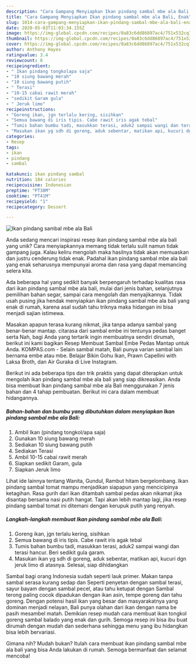 ```yaml
---
description: "Cara Gampang Menyiapkan Ikan pindang sambal mbe ala Bali, Enak"
title: "Cara Gampang Menyiapkan Ikan pindang sambal mbe ala Bali, Enak"
slug: 1014-cara-gampang-menyiapkan-ikan-pindang-sambal-mbe-ala-bali-enak
date: 2020-05-03T11:03:34.155Z
image: https://img-global.cpcdn.com/recipes/0a83c6dd86897ac4/751x532cq70/ikan-pindang-sambal-mbe-ala-bali-foto-resep-utama.jpg
thumbnail: https://img-global.cpcdn.com/recipes/0a83c6dd86897ac4/751x532cq70/ikan-pindang-sambal-mbe-ala-bali-foto-resep-utama.jpg
cover: https://img-global.cpcdn.com/recipes/0a83c6dd86897ac4/751x532cq70/ikan-pindang-sambal-mbe-ala-bali-foto-resep-utama.jpg
author: Anthony Hayes
ratingvalue: 3.4
reviewcount: 8
recipeingredient:
- " Ikan pindang tongkolapa saja"
- "10 siung bawang merah"
- "10 siung bawang putih"
- " Terasi"
- "10-15 cabai rawit merah"
- "sedikit Garam gula"
- " Jeruk limo"
recipeinstructions:
- "Goreng ikan, jgn terlalu kering, sisihkan"
- "Semua bawang di iris tipis. Cabe rawit iris agak tebal"
- "Tumis bahan bumbu tadi, masukkan terasi, aduk2 sampai wangi dan terasi hancur. Beri sedikit gula garam."
- "Masukan ikan yg sdh di goreng, aduk sebentar, matikan api, kucuri dgn jeruk limo di atasnya. Selesai, siap dihidangkan"
categories:
- Resep
tags:
- ikan
- pindang
- sambal

katakunci: ikan pindang sambal 
nutrition: 184 calories
recipecuisine: Indonesian
preptime: "PT38M"
cooktime: "PT41M"
recipeyield: "1"
recipecategory: Dessert

---
```



![Ikan pindang sambal mbe ala Bali](https://img-global.cpcdn.com/recipes/0a83c6dd86897ac4/751x532cq70/ikan-pindang-sambal-mbe-ala-bali-foto-resep-utama.jpg)

Anda sedang mencari inspirasi resep ikan pindang sambal mbe ala bali yang unik? Cara menyiapkannya memang tidak terlalu sulit namun tidak gampang juga. Kalau keliru mengolah maka hasilnya tidak akan memuaskan dan justru cenderung tidak enak. Padahal ikan pindang sambal mbe ala bali yang enak seharusnya mempunyai aroma dan rasa yang dapat memancing selera kita.

Ada beberapa hal yang sedikit banyak berpengaruh terhadap kualitas rasa dari ikan pindang sambal mbe ala bali, mulai dari jenis bahan, selanjutnya pemilihan bahan segar, sampai cara mengolah dan menyajikannya. Tidak usah pusing jika hendak menyiapkan ikan pindang sambal mbe ala bali yang enak di rumah, karena asal sudah tahu triknya maka hidangan ini bisa menjadi sajian istimewa.

Masakan apapun terasa kurang nikmat, jika tanpa adanya sambal yang benar-benar mantap. citarasa dari sambal embe ini tentunya pedas banget serta Nah, bagi Anda yang tertarik ingin membuatnya sendiri dirumah, berikut ini kami bagikan Resep Membuat Sambal Embe Pedas Mantap untuk Anda. KOMPAS.com - Selain sambal matah, Bali punya varian sambal lain bernama embe atau mbe. Belajar Bikin Gohu Ikan, Prawn Capellini with Laksa Broth, dan Air Guraka di Live Instagram.


Berikut ini ada beberapa tips dan trik praktis yang dapat diterapkan untuk mengolah ikan pindang sambal mbe ala bali yang siap dikreasikan. Anda bisa membuat Ikan pindang sambal mbe ala Bali menggunakan 7 jenis bahan dan 4 tahap pembuatan. Berikut ini cara dalam membuat hidangannya.

<!--inarticleads1-->

##### Bahan-bahan dan bumbu yang dibutuhkan dalam menyiapkan Ikan pindang sambal mbe ala Bali:

1. Ambil  Ikan (pindang tongkol/apa saja)
1. Gunakan 10 siung bawang merah
1. Sediakan 10 siung bawang putih
1. Sediakan  Terasi
1. Ambil 10-15 cabai rawit merah
1. Siapkan sedikit Garam, gula
1. Siapkan  Jeruk limo


Lihat ide lainnya tentang Wanita, Gundul, Rambut hitam bergelombang. Ikan pindang sambal tomat mampu menjadikan siapapun yang mencicipinya ketagihan. Rasa gurih dari ikan ditambah sambal pedas akan nikamat jika disantap bersama nasi putih hangat. Tapi akan lebih mantap lagi, jika resep pindang sambal tomat ini ditemani dengan kerupuk putih yang renyah. 

<!--inarticleads2-->

##### Langkah-langkah membuat Ikan pindang sambal mbe ala Bali:

1. Goreng ikan, jgn terlalu kering, sisihkan
1. Semua bawang di iris tipis. Cabe rawit iris agak tebal
1. Tumis bahan bumbu tadi, masukkan terasi, aduk2 sampai wangi dan terasi hancur. Beri sedikit gula garam.
1. Masukan ikan yg sdh di goreng, aduk sebentar, matikan api, kucuri dgn jeruk limo di atasnya. Selesai, siap dihidangkan


Sambal bagi orang Indonesia sudah seperti lauk primer. Makan tanpa sambal serasa kurang sedap dan Seperti penyetan dengan sambal terasi, sayur bayam dengan sambal pecel, atau tahu ketupat dengan Sambal terong paling cocok dipadukan dengan ikan asin, tempe goreng dan tahu goreng. Dengan potensi hasil ikan yang besar dan masyarakatnya yang dominan menjadi nelayan, Bali punya olahan dari ikan dengan nama be pasih mesambel matah. Demikian resep mudah cara membuat ikan tongkol goreng sambal balado yang enak dan gurih. Semoga resep ini bisa ibu buat dirumah dengan mudah dan sederhana sehingga menu yang ibu hidangkan bisa lebih bervariasi. 

Gimana nih? Mudah bukan? Itulah cara membuat ikan pindang sambal mbe ala bali yang bisa Anda lakukan di rumah. Semoga bermanfaat dan selamat mencoba!
